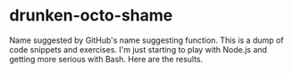 drunken-octo-shame
==================

Name suggested by GitHub's name suggesting function.  This is a dump of code snippets and exercises. I'm just starting to play with Node.js and getting more serious with Bash. Here are the results.
